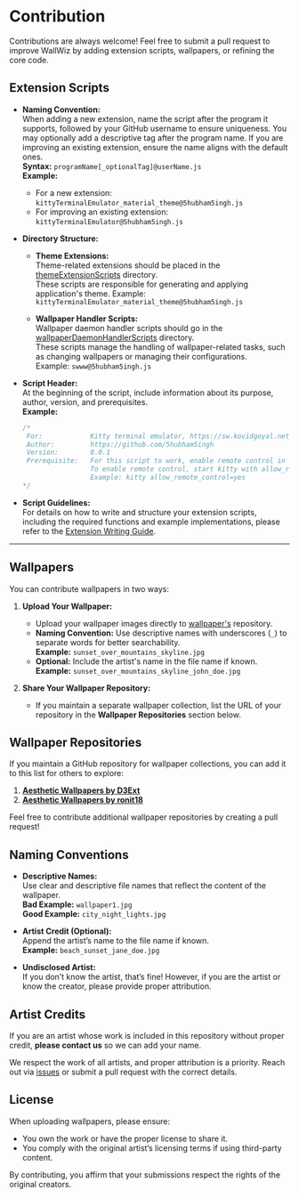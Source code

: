 # Contribution

Contributions are always welcome! Feel free to submit a pull request to improve WallWiz by adding extension scripts, wallpapers, or refining the core code.

## Extension Scripts

- **Naming Convention:**  
  When adding a new extension, name the script after the program it supports, followed by your GitHub username to ensure uniqueness. You may optionally add a descriptive tag after the program name. If you are improving an existing extension, ensure the name aligns with the default ones.  
  **Syntax:** `programName[_optionalTag]@userName.js`  
  **Example:**  
  - For a new extension: `kittyTerminalEmulator_material_theme@5hubham5ingh.js`  
  - For improving an existing extension: `kittyTerminalEmulator@5hubham5ingh.js`

- **Directory Structure:**  
  - **Theme Extensions:**  
    Theme-related extensions should be placed in the [themeExtensionScripts](https://github.com/5hubham5ingh/WallWiz/tree/dev/themeExtensionScripts) directory.  
    These scripts are responsible for generating and applying application's theme.
    Example: `kittyTerminalEmulator_material_theme@5hubham5ingh.js`
    
  - **Wallpaper Handler Scripts:**  
    Wallpaper daemon handler scripts should go in the [wallpaperDaemonHandlerScripts](https://github.com/5hubham5ingh/WallWiz/tree/dev/wallpaperDaemonHandlerScripts) directory.  
    These scripts manage the handling of wallpaper-related tasks, such as changing wallpapers or managing their configurations.  
    Example: `swww@5hubham5ingh.js`

- **Script Header:**  
  At the beginning of the script, include information about its purpose, author, version, and prerequisites.  
  **Example:**  
  ```javascript
  /*
   For:            Kitty terminal emulator, https://sw.kovidgoyal.net/kitty/
   Author:         https://github.com/5hubham5ingh
   Version:        0.0.1
   Prerequisite:   For this script to work, enable remote control in the kitty terminal.
                   To enable remote control, start kitty with allow_remote_control=yes.
                   Example: kitty allow_remote_control=yes
  */
  ```
- **Script Guidelines:**  
  For details on how to write and structure your extension scripts, including the required functions and example implementations, please refer to the [Extension Writing Guide](https://github.com/5hubham5ingh/WallWiz/blob/dev/docs/Extensions.md#custom-user-defined-extensions).

---

## Wallpapers

You can contribute wallpapers in two ways:

1. **Upload Your Wallpaper:**  
   - Upload your wallpaper images directly to [wallpaper's](https://github.com/5hubham5ingh/WallWiz/tree/wallpapers) repository.  
   - **Naming Convention:** Use descriptive names with underscores (`_`) to separate words for better searchability.  
     **Example:** `sunset_over_mountains_skyline.jpg`  
   - **Optional:** Include the artist's name in the file name if known.  
     **Example:** `sunset_over_mountains_skyline_john_doe.jpg`  

2. **Share Your Wallpaper Repository:**  
   - If you maintain a separate wallpaper collection, list the URL of your repository in the **Wallpaper Repositories** section below.  

## Wallpaper Repositories

If you maintain a GitHub repository for wallpaper collections, you can add it to this list for others to explore:

1. [**Aesthetic Wallpapers by D3Ext**](https://github.com/D3Ext/aesthetic-wallpapers)  
2. [**Aesthetic Wallpapers by ronit18**](https://github.com/ronit18/Asthetic-Wallpapers)  

Feel free to contribute additional wallpaper repositories by creating a pull request!

## Naming Conventions

- **Descriptive Names:**  
  Use clear and descriptive file names that reflect the content of the wallpaper.  
  **Bad Example:** `wallpaper1.jpg`  
  **Good Example:** `city_night_lights.jpg`  

- **Artist Credit (Optional):**  
  Append the artist’s name to the file name if known.  
  **Example:** `beach_sunset_jane_doe.jpg`  

- **Undisclosed Artist:**  
  If you don’t know the artist, that’s fine! However, if you are the artist or know the creator, please provide proper attribution.

## Artist Credits

If you are an artist whose work is included in this repository without proper credit, **please contact us** so we can add your name.  

We respect the work of all artists, and proper attribution is a priority. Reach out via [issues](https://github.com/5hubham5ingh/wallwiz/issues) or submit a pull request with the correct details.

## License

When uploading wallpapers, please ensure:  
- You own the work or have the proper license to share it.  
- You comply with the original artist’s licensing terms if using third-party content.  

By contributing, you affirm that your submissions respect the rights of the original creators.
